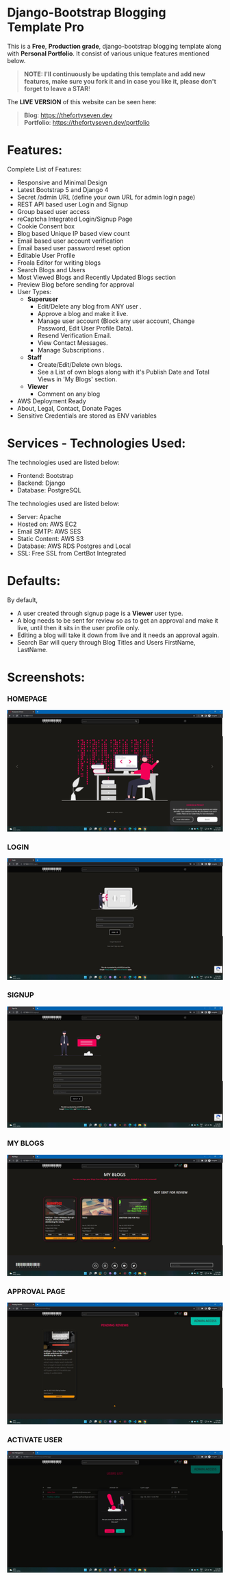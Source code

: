 # Django-Bootstrap Blogging Template Pro

This is a **Free**, **Production grade**, django-bootstrap blogging template along with **Personal Portfolio**. It consist of various unique features mentioned below.

>**NOTE: I'll continuously be updating this template and add new features, make sure you fork it and in case you like it, please don't forget to leave a STAR**!

The **LIVE VERSION** of this website can be seen here: 
>**Blog**: https://thefortyseven.dev  
**Portfolio**: https://thefortyseven.dev/portfolio

# Features:
Complete List of Features:
- Responsive and Minimal Design 
- Latest Bootstrap 5 and Django 4
- Secret /admin URL (define your own URL for admin login page)
- REST API based user Login and Signup
- Group based user access
- reCaptcha Integrated  Login/Signup Page
- Cookie Consent box
- Blog based Unique IP based view count 
- Email based user account verification
- Email based user password reset option
- Editable User Profile
- Froala Editor for writing blogs
- Search Blogs and Users
- Most Viewed Blogs and Recently Updated Blogs section
- Preview Blog before sending for approval
- User Types: 
	- **Superuser** 
		- Edit/Delete any blog from ANY user .
		- Approve a blog and make it live.
		- Manage user account (Block any user account, Change Password, Edit User Profile Data).
		- Resend Verification Email.
		- View Contact Messages.
		- Manage Subscriptions .
	- **Staff**
		- Create/Edit/Delete own blogs.
		- See a List of own blogs along with it's Publish Date and Total Views in 'My Blogs' section.
	- **Viewer** 
		- Comment on any blog
- AWS Deployment Ready
- About, Legal, Contact, Donate Pages
- Sensitive Credentials are stored as ENV variables


# Services - Technologies Used:
The technologies used are listed below:
- Frontend: Bootstrap
- Backend: Django
- Database: PostgreSQL

The technologies used are listed below:
- Server: Apache
- Hosted on: AWS EC2
- Email SMTP: AWS SES
- Static Content: AWS S3
- Database: AWS RDS Postgres and Local
- SSL: Free SSL from CertBot Integrated


# Defaults:
By default, 
- A user created through signup page is a **Viewer** user type.
- A blog needs to be sent for review so as to get an approval and make it live, until then it sits in the user profile only.
- Editing a blog will take it down from live and it needs an approval again.
- Search Bar will query through Blog Titles and Users FirstName, LastName. 


# Screenshots:
### HOMEPAGE
![HOMEPAGE](screenshots/homepage.jpg)

### LOGIN
![LOGIN](screenshots/login.jpg)

### SIGNUP
![SIGNUP](screenshots/signup.jpg)

### MY BLOGS
![MYBLOGS](screenshots/myblogs.jpg)

### APPROVAL PAGE
![APPROVALPAGE](screenshots/forapproval.jpg)

### ACTIVATE USER
![ACTIVATEUSER](screenshots/activateuser.jpg)
